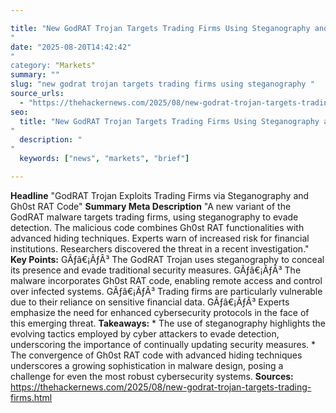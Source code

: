 ```yaml
---

title: "New GodRAT Trojan Targets Trading Firms Using Steganography and Gh0st RAT Code'"
date: "2025-08-20T14:42:42""
category: "Markets"
summary: ""
slug: "new godrat trojan targets trading firms using steganography "
source_urls:
  - "https://thehackernews.com/2025/08/new-godrat-trojan-targets-trading-firms.html"
seo:
  title: "New GodRAT Trojan Targets Trading Firms Using Steganography and Gh0st RAT Code | Hash n Hedge'"
  description: ""
  keywords: ["news", "markets", "brief"]

---
```

**Headline** "GodRAT Trojan Exploits Trading Firms via Steganography and Gh0st RAT Code"  **Summary Meta Description** "A new variant of the GodRAT malware targets trading firms, using steganography to evade detection. The malicious code combines Gh0st RAT functionalities with advanced hiding techniques. Experts warn of increased risk for financial institutions. Researchers discovered the threat in a recent investigation."  **Key Points:**  GÃƒâ€¡ÃƒÂ³ The GodRAT Trojan uses steganography to conceal its presence and evade traditional security measures. GÃƒâ€¡ÃƒÂ³ The malware incorporates Gh0st RAT code, enabling remote access and control over infected systems. GÃƒâ€¡ÃƒÂ³ Trading firms are particularly vulnerable due to their reliance on sensitive financial data. GÃƒâ€¡ÃƒÂ³ Experts emphasize the need for enhanced cybersecurity protocols in the face of this emerging threat.  **Takeaways:**  * The use of steganography highlights the evolving tactics employed by cyber attackers to evade detection, underscoring the importance of continually updating security measures. * The convergence of Gh0st RAT code with advanced hiding techniques underscores a growing sophistication in malware design, posing a challenge for even the most robust cybersecurity systems.  **Sources:** https://thehackernews.com/2025/08/new-godrat-trojan-targets-trading-firms.html 
